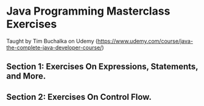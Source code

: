# Java Programming Masterclass Exercises
Taught by Tim Buchalka on Udemy (https://www.udemy.com/course/java-the-complete-java-developer-course/)

## Section 1: Exercises On Expressions, Statements, and More.

## Section 2: Exercises On Control Flow.
